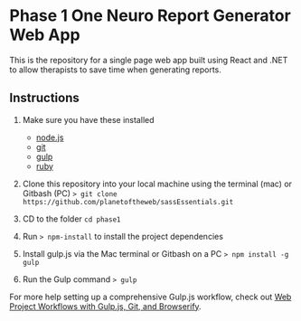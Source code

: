 # Phase 1 One Neuro Report Generator Web App

This is the repository for a single page web app built using React and .NET to allow therapists to save time when generating reports.

## Instructions

1.  Make sure you have these installed

    * [node.js](http://nodejs.org/)
    * [git](http://git-scm.com/)
    * [gulp](http://gulpjs.com/)
    * [ruby](http://gulpjs.com/)

2.  Clone this repository into your local machine using the terminal (mac) or Gitbash (PC) `> git clone https://github.com/planetoftheweb/sassEssentials.git`
3.  CD to the folder `cd phase1`
4.  Run `> npm-install` to install the project dependencies
5.  Install gulp.js via the Mac terminal or Gitbash on a PC `> npm install -g gulp`
6.  Run the Gulp command `> gulp`

For more help setting up a comprehensive Gulp.js workflow, check out [Web Project Workflows with Gulp.js, Git, and Browserify](http://www.lynda.com/Web-Web-Design-tutorials/Web-Project-Workflows-Gulpjs-Git-Browserify/154416-2.html).
